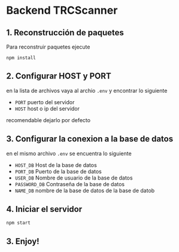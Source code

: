 # Backend TRCScanner

## 1. Reconstrucción de paquetes
Para reconstruir paquetes ejecute

```
npm install
```

## 2. Configurar HOST y PORT

en la lista de archivos vaya al archio ``` .env ``` y encontrar lo siguiente

* ```PORT``` puerto del servidor
* ```HOST``` host o ip del servidor

recomendable dejarlo por defecto

## 3. Configurar la conexion a la base de datos
en el mismo archivo ```.env``` se encuentra lo siguiente

* ```HOST_DB``` Host de la base de datos
* ```PORT_DB``` Puerto de la base de datos
* ```USER_DB``` Nombre de usuario de la base de datos
* ```PASSWORD_DB``` Contraseña de la base de datos
* ```NAME_DB``` nombre de la base de datos de la base de datob

## 4. Iniciar el servidor

```
npm start
```

## 3. Enjoy! 